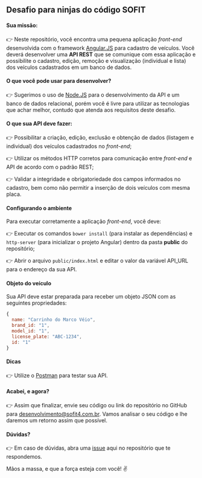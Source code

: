 ## Desafio para ninjas do código SOFIT

#### Sua missão:
:point_right: Neste repositório, você encontra uma pequena aplicação _front-end_ desenvolvida com o framework [Angular.JS](https://angularjs.org/) para cadastro de veículos. Você deverá desenvolver uma **API REST** que se comunique com essa aplicação e possibilite o cadastro, edição, remoção e visualização (individual e lista) dos veículos cadastrados em um banco de dados.

#### O que você pode usar para desenvolver?
:point_right: Sugerimos o uso de [Node.JS](https://nodejs.org/en/) para o desenvolvimento da API e um banco de dados relacional, porém você é livre para utilizar as tecnologias que achar melhor, contudo que atenda aos requisitos deste desafio.

#### O que sua API deve fazer:
:point_right: Possibilitar a criação, edição, exclusão e obtenção de dados (listagem e individual) dos veículos cadastrados no _front-end_;

:point_right: Utilizar os métodos HTTP corretos para comunicação entre _front-end_ e API de acordo com o padrão REST;

:point_right: Validar a integridade e obrigatoriedade dos campos informados no cadastro, bem como não permitir a inserção de dois veículos com mesma placa.

#### Configurando o ambiente
Para executar corretamente a aplicação _front-end_, você deve:

:point_right: Executar os comandos `bower install` (para instalar as dependências) e `http-server` (para inicializar o projeto Angular) dentro da pasta **public** do repositório;

:point_right: Abrir o arquivo `public/index.html` e editar o valor da variável API_URL para o endereço da sua API.

#### Objeto do veículo
Sua API deve estar preparada para receber um objeto JSON com as seguintes propriedades:
```js
{
  name: "Carrinho do Marco Véio",
  brand_id: "1",
  model_id: "1",
  license_plate: "ABC-1234",
  id: "1"
}
```

#### Dicas
:point_right: Utilize o [Postman](https://www.getpostman.com/) para testar sua API.

#### Acabei, e agora?
:point_right: Assim que finalizar, envie seu código ou link do repositório no GitHub para desenvolvimento@sofit4.com.br. Vamos analisar o seu código e lhe daremos um retorno assim que possível.

#### Dúvidas?
:point_right: Em caso de dúvidas, abra uma [issue](https://github.com/SofitSoftware/desafio-dev/issues/new) aqui no repositório que te respondemos.

Mãos a massa, e que a força esteja com você! :v:
